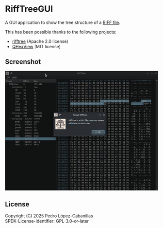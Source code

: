 # RiffTreeGUI
A GUI application to show the tree structure of a [RIFF file](https://en.wikipedia.org/wiki/Resource_Interchange_File_Format).

This has been possible thanks to the following projects:

* [rifftree](https://github.com/jesustorresdev/rifftree) (Apache 2.0 license)
* [QHexView](https://github.com/Dax89/QHexView) (MIT license)

## Screenshot

![Screenshot](screenshot.png)

## License

Copyright (C) 2025 Pedro López-Cabanillas  
SPDX-License-Identifier:  GPL-3.0-or-later
